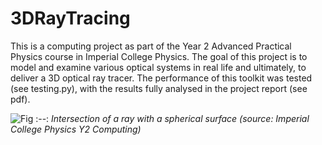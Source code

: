 # 3DRayTracing

This is a computing project as part of the Year 2 Advanced Practical Physics course in Imperial College Physics. The goal of this project is to model and examine various optical systems in real life and ultimately, to deliver a 3D optical ray tracer. The performance of this toolkit was tested (see testing.py), with the results fully analysed in the project report (see pdf).

![Fig](https://user-images.githubusercontent.com/97603154/190442683-acfcff65-3ecd-4e98-8785-8900c61f5109.png)
:--:
*Intersection of a ray with a spherical surface (source: Imperial College Physics Y2 Computing)*
